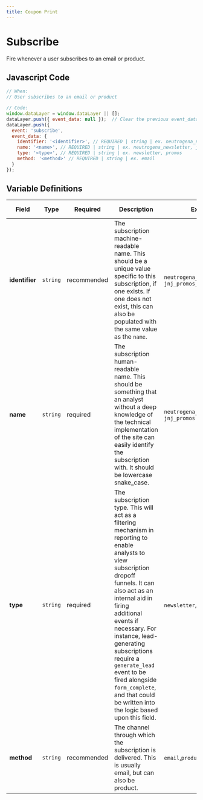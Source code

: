 ```yaml
---
title: Coupon Print
---
```


# Subscribe

Fire whenever a user subscribes to an email or product.

## Javascript Code

```js
// When:
// User subscribes to an email or product

// Code:
window.dataLayer = window.dataLayer || [];
dataLayer.push({ event_data: null });  // Clear the previous event_data object.
dataLayer.push({
  event: 'subscribe',
  event_data: {
    identifier: '<identifier>', // REQUIRED | string | ex. neutrogena_newsletter_123, jnj_promos_123
    name: '<name>', // REQUIRED | string | ex. neutrogena_newsletter, jnj_promos
    type: '<type>', // REQUIRED | string | ex. newsletter, promos
    method: '<method>' // REQUIRED | string | ex. email
  }
});
```

## Variable Definitions

|Field|Type|Required|Description|Example|Maximum Length|
| --- | --- | --- | --- | --- | --- |
|**identifier**|`string`|recommended|The subscription machine-readable name. This should be a unique value specific to this subscription, if one exists. If one does not exist, this can also be populated with the same value as the `name`.|`neutrogena_newsletter_123`, `jnj_promos_123`|`100`|
|**name**|`string`|required|The subscription human-readable name. This should be something that an analyst without a deep knowledge of the technical implementation of the site can easily identify the subscription with. It should be lowercase snake_case.|`neutrogena_newsletter`, `jnj_promos`|`100`|
|**type**|`string`|required|The subscription type. This will act as a filtering mechanism in reporting to enable analysts to view subscription dropoff funnels. It can also act as an internal aid in firing additional events if necessary. For instance, lead-generating subscriptions require a `generate_lead` event to be fired alongside `form_complete`, and that could be written into the logic based upon this field.|`newsletter`, `promos`|`100`|
|**method**|`string`|recommended|The channel through which the subscription is delivered. This is usually email, but can also be product.|`email`,`product`|`100`|
